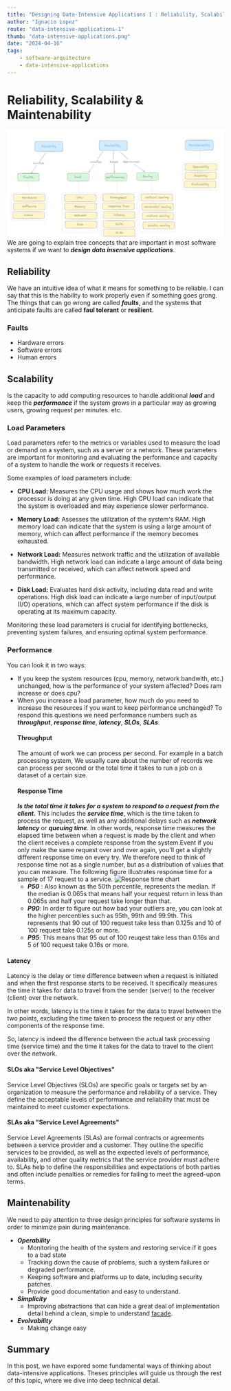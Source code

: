 ```yaml
---
title: "Designing Data-Intensive Applications 1 : Reliability, Scalability & Maintainability"
author: "Ignacio Lopez"
route: "data-intensive-applications-1"
thumb: "data-intensive-applications.png"
date: "2024-04-16"
tags:
    - software-arquitecture
    - data-intensive-applications
---
```

# Reliability, Scalability & Maintenability
![](./images/data-intensive-applications.png)
We are going to explain tree concepts that are important in most software systems if we want to ***design data insensive applications***.

## Reliability

We have an intuitive idea of what it means for something to be reliable. I can say that this is the hability to work properly even if something goes grong. The things that can go wrong are called ***faults***, and the systems that anticipate faults are called **faul tolerant** or **resilient**.
### Faults
- Hardware errors
- Software errors
- Human errors

## Scalability
Is the capacity to add  computing resources to handle additional ***load*** and keep the ***performance*** if the system grows in a particular way as growing users, growing request per minutes. etc.
### Load Parameters
Load parameters refer to the metrics or variables used to measure the load or demand on a system, such as a server or a network. These parameters are important for monitoring and evaluating the performance and capacity of a system to handle the work or requests it receives.

Some examples of load parameters include:

-   **CPU Load:** Measures the CPU usage and shows how much work the processor is doing at any given time. High CPU load can indicate that the system is overloaded and may experience slower performance.

-   **Memory Load:** Assesses the utilization of the system's RAM. High memory load can indicate that the system is using a large amount of memory, which can affect performance if the memory becomes exhausted.

-   **Network Load:** Measures network traffic and the utilization of available bandwidth. High network load can indicate a large amount of data being transmitted or received, which can affect network speed and performance.

-   **Disk Load:** Evaluates hard disk activity, including data read and write operations. High disk load can indicate a large number of input/output (I/O) operations, which can affect system performance if the disk is operating at its maximum capacity.


Monitoring these load parameters is crucial for identifying bottlenecks, preventing system failures, and ensuring optimal system performance.
### Performance
You can look it in two ways:
- If you keep the system resources (cpu, memory, network bandwith, etc.) unchanged, how is the performance of your system affected? Does ram increase or does cpu?
- When you increase a load parameter, how much do you need to increase the resources if you want to keep performance unchanged?
  To respond this questions we need performance numbers such as ***throughput***, ***response time***, ***latency***, ***SLOs***, ***SLAs***.
  #### Throughput
  The amount of work we can process per second. For example in a batch processing system, We usually care about the number of records we can process per second or the total time it takes to run a job on a dataset of a certain size.
  #### Response Time
  ***Is the total time it takes for a system to respond to a request from the client.*** This includes the ***service time***, which is the time taken to process the request, as well as any additional delays such as ***network latency*** or ***queuing time***. In other words, response time measures the elapsed time between when a request is made by the client and when the client receives a complete response from the system.Event if you only make the same request over and over again, you'll get a slightly different response time on every try. We therefore need to think of response time not as a single number, but as a distribution of values that you can measure.
  The following figure illustrates response time for a sample of 17 request to a service.
  ![Response time chart](https://mikhail.io/2019/serverless-at-scale-serving-stackoverflow-like-traffic/aws-lambda-p50-p95.png)
  - ***P50*** : Also known as the 50th percentile, represents the median. If the median is 0.065s that means half your request return in less than 0.065s and half your request take longer than that.
  - ***P90***: In order to figure out how bad your outliers are, you can look at the higher percentiles such as 95th, 99th and 99.9th. This represents that 90 out of 100 request take less than 0.125s and 10 of 100 request take 0.125s or more.
  - ***P95***: This means that 95 out of 100 reuqest take less than 0.16s and 5 of 100 request take 0.16s or more.
#### Latency
Latency is the delay or time difference between when a request is initiated and when the first response starts to be received. It specifically measures the time it takes for data to travel from the sender (server) to the receiver (client) over the network.

In other words, latency is the time it takes for the data to travel between the two points, excluding the time taken to process the request or any other components of the response time.

So, latency is indeed the difference between the actual task processing time (service time) and the time it takes for the data to travel to the client over the network.

#### SLOs aka "Service Level Objectives"
Service Level Objectives (SLOs) are specific goals or targets set by an organization to measure the performance and reliability of a service. They define the acceptable levels of performance and reliability that must be maintained to meet customer expectations.

#### SLAs aka "Service Level Agreements"
Service Level Agreements (SLAs) are formal contracts or agreements between a service provider and a customer. They outline the specific services to be provided, as well as the expected levels of performance, availability, and other quality metrics that the service provider must adhere to. SLAs help to define the responsibilities and expectations of both parties and often include penalties or remedies for failing to meet the agreed-upon terms.

## Maintenability
We need to pay attention to three design principles for software systems in order to minimize pain during maintenance.
- ***Operability***
  - Monitoring the health of the system and restoring service if it goes to a bad state
  - Tracking down the cause of problems, such a system failures or degraded performance.
  - Keeping software and platforms up to date, including security patches.
  - Provide good documentation and easy to understand.
- ***Simplicity***
  - Improving abstractions that can hide a great deal of implementation detail behind a clean, simple to understand [facade](https://byli.dev/facade).
- ***Evolvability***
  - Making change easy

## Summary
In this post, we have expored some fundamental ways of thinking about data-intensive applications. Theses principles will guide us through the rest of this topic, where we dive into deep technical detail.
